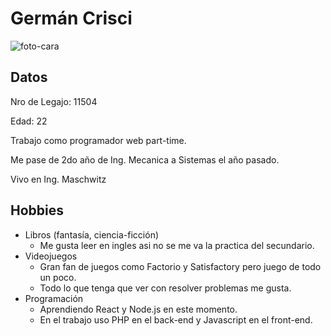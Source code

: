 # Germán Crisci

![foto-cara](https://user-images.githubusercontent.com/80921200/111789788-4ba23a80-88a0-11eb-9f37-3877afd1a8b7.png)

## Datos

Nro de Legajo: 11504

Edad: 22

Trabajo como programador web part-time.

Me pase de 2do año de Ing. Mecanica a Sistemas el año pasado.

Vivo en Ing. Maschwitz

## Hobbies

 - Libros (fantasía, ciencia-ficción)
	 - Me gusta leer en ingles asi no se me va la practica del secundario.
 - Videojuegos
	 - Gran fan de juegos como Factorio y Satisfactory pero juego de todo un poco.
	 - Todo lo que tenga que ver con resolver problemas me gusta.
 - Programación
	 - Aprendiendo React y Node.js en este momento.
	 - En el trabajo uso PHP en el back-end y Javascript en el front-end.
